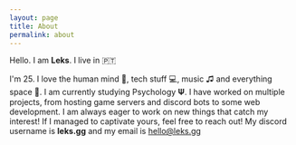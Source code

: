 ```yaml
---
layout: page
title: About
permalink: about
---
```


Hello. I am **Leks**. I live in 🇵🇹

I'm 25. I love the human mind 🧠, tech stuff 💻, music ♫ and everything space 🌌. I am currently studying Psychology 𝚿. I have worked on multiple projects, from hosting game servers and discord bots to some web development. I am always eager to work on new things that catch my interest! If I managed to captivate yours, feel free to reach out! My discord username is **leks.gg** and my email is <a href="mailto:hello@leks.gg">hello@leks.gg</a>


